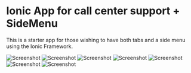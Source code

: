 Ionic App for call center support + SideMenu
===================

This is a starter app for those wishing to have both tabs and a side menu using the Ionic Framework.

![Screenshot](screenshots/1.jpg)
![Screenshot](screenshots/2.jpeg)
![Screenshot](screenshots/3.jpeg)
![Screenshot](screenshots/4.jpeg)
![Screenshot](screenshots/5.jpeg)
![Screenshot](screenshots/6.jpeg)
![Screenshot](screenshots/7.jpeg)







